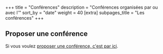 +++
title = "Conférences"
description = "Conférences organisées par ou avec l'"
sort_by = "date"
weight = 40
[extra]
subpages_title = "Les conférences"
+++

## Proposer une conférence

Si vous voulez [proposer une conférence, c'est par ici](@/documentation/activités/proposer_une_activité/index.fr.md).
